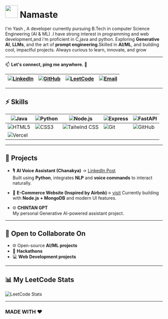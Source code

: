 # <img src="https://media.giphy.com/media/hvRJCLFzcasrR4ia7z/giphy.gif" width="40px"> Namaste



 I'm Yash , A developer currently pursuing B.Tech in computer Science Engineering (AI & ML) .I have strong interest in programming and web development,and i'm proficient in C,java and python. Exploring **Generative AI**, **LLMs**, and the art of **prompt engineering**.Skilled in  **AI/ML**, and building cool, impactful projects. Always curious to learn, innovate, and grow

---

📫 **Let's connect, ping me anywhere. 🤝**

| [![LinkedIn](https://img.shields.io/badge/LinkedIn-0A66C2?style=flat\&logo=linkedin\&logoColor=white)](https://www.linkedin.com/in/yash-awasthi-a7aa5b334/) | [![GitHub](https://img.shields.io/badge/GitHub-333?style=flat\&logo=github\&logoColor=white)](https://github.com/Yashjs10) | [![LeetCode](https://img.shields.io/badge/LeetCode-FFA116?style=flat\&logo=leetcode\&logoColor=white)](https://leetcode.com/u/yashawasthi25) | [![Email](https://img.shields.io/badge/Email-D14836?style=flat\&logo=gmail\&logoColor=white)](mailto:yashawasthi854@gmail.com) |
| ----------------------------------------------------------------------------------------------------------------------------------------------------------- | -------------------------------------------------------------------------------------------------------------------------- | -------------------------------------------------------------------------------------------------------------------------------------------- | ------------------------------------------------------------------------------------------------------------------------------ |

---

## ⚡ Skills

| ![Java](https://img.shields.io/badge/Java-ED8B00?style=flat\&logo=java\&logoColor=white)       | ![Python](https://img.shields.io/badge/Python-3776AB?style=flat\&logo=python\&logoColor=white) | ![Node.js](https://img.shields.io/badge/Node.js-339933?style=flat\&logo=nodedotjs\&logoColor=white)             | ![Express](https://img.shields.io/badge/Express.js-000000?style=flat\&logo=express\&logoColor=white) | ![FastAPI](https://img.shields.io/badge/FastAPI-009688?style=flat\&logo=fastapi\&logoColor=white) |
| ---------------------------------------------------------------------------------------------- | ---------------------------------------------------------------------------------------------- | --------------------------------------------------------------------------------------------------------------- | ---------------------------------------------------------------------------------------------------- | ------------------------------------------------------------------------------------------------- |
| ![HTML5](https://img.shields.io/badge/HTML5-E34F26?style=flat\&logo=html5\&logoColor=white)    | ![CSS3](https://img.shields.io/badge/CSS3-1572B6?style=flat\&logo=css3\&logoColor=white)       | ![Tailwind CSS](https://img.shields.io/badge/Tailwind_CSS-06B6D4?style=flat\&logo=tailwindcss\&logoColor=white) | ![Git](https://img.shields.io/badge/Git-F05032?style=flat\&logo=git\&logoColor=white)                | ![GitHub](https://img.shields.io/badge/GitHub-181717?style=flat\&logo=github\&logoColor=white)    |
| ![Vercel](https://img.shields.io/badge/Vercel-000000?style=flat\&logo=vercel\&logoColor=white) |                                                                                                |                                                                                                                 |                                                                                                      |                                                                                                   |


---

## 🚀 Projects

- 🎙️ **AI Voice Assistant (Chanakya)** → [LinkedIn Post](https://www.linkedin.com/posts/yash-awasthi-a7aa5b334_ai-voiceassistant-nvidia-activity-7319263848144801792-2OTd)  
  Built using **Python**, integrates **NLP** and **voice commands** to interact naturally.

- 🛒 **E-Commerce Website (Inspired by Airbnb)**→ [visit](https://wanderlust-kwz3.onrender.com/listings)
  Currently building with **Node.js + MongoDB** and modern UI features.

- 🌐 **CHINTAN GPT**  
  My personal Generative AI-powered assistant project.

---

## 🤝 Open to Collaborate On

- 🌐 Open-source **AI/ML projects**  
- 🧠 **Hackathons** 
- 💻 **Web Development projects**   

---

## 📊 My LeetCode Stats

![LeetCode Stats](https://leetcard.jacoblin.cool/yashawasthi25?theme=dark&font=Baloo&ext=heatmap)

---

### MADE WITH ❤️ 

